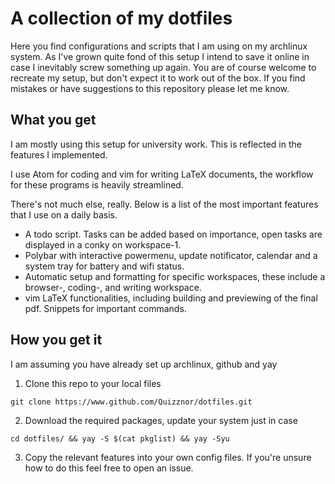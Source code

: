 # A collection of my dotfiles

Here you find configurations and scripts that I am using on my archlinux system. 
As I've grown quite fond of this setup I intend to save it online in case I inevitably screw something up again.
You are of course welcome to recreate my setup, but don't expect it to work out of the box. If you find mistakes 
or have suggestions to this repository please let me know.

## What you get

I am mostly using this setup for university work. This is reflected in the features I implemented. 

I use Atom for coding and vim for writing LaTeX documents, the workflow for these programs is heavily streamlined. 

There's not much else, really. Below is a list of the most important features that I use on a daily basis.

* A todo script. Tasks can be added based on importance, open tasks are displayed in a conky on workspace-1.
* Polybar with interactive powermenu, update notificator, calendar and a system tray for battery and wifi status.
* Automatic setup and formatting for specific workspaces, these include a browser-, coding-, and writing workspace. 
* vim LaTeX functionalities, including building and previewing of the final pdf. Snippets for important commands.

## How you get it

I am assuming you have already set up archlinux, github and yay

1. Clone this repo to your local files

`git clone https://www.github.com/Quizznor/dotfiles.git`

2. Download the required packages, update your system just in case

`cd dotfiles/ && yay -S $(cat pkglist) && yay -Syu`

3. Copy the relevant features into your own config files. If you're unsure how to do this feel free to open an issue.
